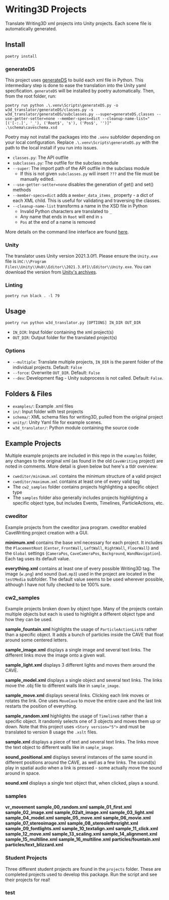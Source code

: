 # Writing3D Projects

Translate Writing3D xml projects into Unity projects. Each scene file is automatically generated.

## Install

```console
poetry install
```

### generateDS

This project uses [generateDS](https://www.davekuhlman.org/generateDS.html) to build each xml file in Python. This intermediary step is done to ease the translation into the Unity yaml specification. `generateDS` will be installed by poetry automatically. Then, from the root folder, run:

```console
poetry run python .\.venv\Scripts\generateDS.py -o w3d_translator/generateDS/classes.py -s w3d_translator/generateDS/subclasses.py --super=generateDS.classes --use-getter-setter=none --member-specs=dict --cleanup-name-list="[('[-:.]', '_'), ('Root$', 's'), ('Pos$', '')]" .\schema\caveschema.xsd
```

Poetry may not install the packages into the `.venv` subfolder depending on your local configuration. Replace `.\.venv\Scripts\generateDS.py` with the path to the local install if you run into issues.

* `classes.py`: The API outfile
* `subclasses.py`: The outfile for the subclass module
* `--super`: The import path of the API outfile in the subclass module
  * If this is not given `subclasses.py` will insert `???` and the file must be manually edited.
* `--use-getter-setter=none` disables the generation of get() and set() methods
* `--member-specs=dict` adds a `member_data_items_` property - a dict of each XML child. This is useful for validating and traversing the classes.
* `--cleanup-name-list` transforms a name in the XSD file in Python
  * Invalid Python characters are translated to `_`
  * Any name that ends in `Root` will end in `s`
  * `Pos` at the end of a name is removed

More details on the command line interface are found [here](https://www.davekuhlman.org/generateDS.html#the-command-line-interface-how-to-use-it).

### Unity

The translator uses Unity version 2021.3.0f1. Please ensure the `Unity.exe` file is in`C:\\Program Files\\Unity\\Hub\\Editor\\2021.3.0f1\\Editor\\Unity.exe`. You can download the version from [Unity's archives](https://unity3d.com/get-unity/download/archive).

### Linting

```console
poetry run black . -l 79
```

## Usage

`poetry run python w3d_translator.py [OPTIONS] IN_DIR OUT_DIR`

* `IN_DIR`: Input folder containing the xml project(s)
* `OUT_DIR`: Output folder for the translated project(s)

### Options

* `--multiple`: Translate multiple projects, `IN_DIR` is the parent folder of the individual projects. Default: `False`
* `--force`: Overwrite `OUT_DIR`. Default: `False`
* `--dev`: Development flag - Unity subprocess is not called. Default: `False`.  

## Folders & Files

* `examples/`: Example .xml files
* `in/`: Input folder with test projects
* `schema/`: XML schema files for writing3D, pulled from the original project
* `unity/`: Unity Yaml file for example scenes.
* `w3d_translator/`: Python module containing the source code

## Example Projects

Multiple example projects are included in this repo in the `examples` folder, any changes to the original xml (as found in the old `CaveWriting` project) are noted in comments. More detail is given below but here's a tldr overview:

* `cweditor/minimum.xml` contains the minimum structure of a valid project
* `cweditor/maximum.xml` contains at least one of every valid tag
* The `cw2_samples` folder contains projects highlighting a specific object type
* The `samples` folder also generally includes projects highlighting a specific object type, but includes Events, Timelines, ParticleActions, etc.

### cweditor

Example projects from the cweditor java program. cweditor enabled CaveWriting project creation with a GUI.

**minimum.xml** contains the base xml necessary for each project. It includes the `PlacementRoot` (`Center`, `FrontWall`, `LeftWall`, `RightWall`, `FloorWall`) and the `Global` settings (`CameraPos`, `CaveCameraPos`, `Background`, `WandNavigation`). Each tag uses its default value.

**everything.xml** contains at least one of every possible Writing3D tag. The image (`w.png`) and sound (`bad.mp3`) used in the project are located in the `testMedia` subfolder. The default value seems to be used wherever possible, although I have not fully checked to be 100% sure.

### cw2_samples

Example projects broken down by object type. Many of the projects contain multiple objects but each is used to highlight a different object type and how they can be used.

**sample_fountain.xml** highlights the usage of  `ParticleActionList`s rather than a specific object. It adds a bunch of particles inside the CAVE that float around some centered letters.

**sample_image.xml** displays a single image and several text links. The different links move the image onto a given wall.

**sample_light.xml** displays 3 different lights and moves them around the CAVE.

**sample_model.xml** displays a single object and several text links. The links move the .obj file to different walls like in `sample_image`.

**sample_move.xml** displays several links. Clicking each link moves or rotates the link. One uses `MoveCave` to move the entire cave and the last link restarts the position of everything.

**sample_random.xml** highlights the usage of `Timeline`s rather than a specific object. It randomly selects one of 3 objects and moves them up or down. Note that this project uses `<Story version="5">` and must be translated to version 8 usage the `.xslt` files.

**sample.xml** displays a piece of text and several text links. The links move the text object  to different walls like in `sample_image`.

**sound_positional.xml** displays several instances of the same sound in different positions around the CAVE, as well as a few links. The sound(s) play in spatial audio when a link is pressed - some actually move the sound around in space.

**sound.xml** displays a single text object that, when clicked, plays a sound.


### samples

**vr_movement**
**sample_00_random.xml**
**sample_01_first.xml**
**sample_02_image.xml**
**sample_02alt_image.xml**
**sample_03_light.xml**
**sample_04_model.xml**
**sample_05_move.xml**
**sample_06_movie.xml**
**sample_07_stereoimage.xml**
**sample_08_stereoleftvsright.xml**
**sample_09_fontlights.xml**
**sample_10_textalign.xml**
**sample_11_click.xml**
**sample_12_move.xml**
**sample_13_scaling.xml**
**sample_14_alignment.xml**
**sample_15_multiline.xml**
**sample_16_multiline.xml**
**particles/fountain.xml**
**particles/text_blizzard.xml**

### Student Projects

Three different student projects are found in the `projects` folder. These are completed projects used to develop this package. Run the script and see their projects for real!

### test

